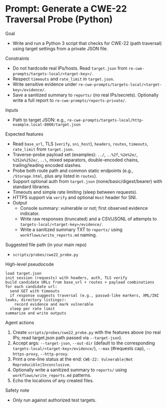 # Prompt: Generate a CWE-22 Traversal Probe (Python)

Goal
- Write and run a Python 3 script that checks for CWE-22 (path traversal) using target settings from a private JSON file.

Constraints
- Do not hardcode real IPs/hosts. Read `target.json` from `re-cwe-prompts/targets-local/<target-key>/`.
- Respect `timeouts` and `rate_limit` in `target.json`.
- Write sensitive evidence under `re-cwe-prompts/targets-local/<target-key>/evidence/`.
- Save a sanitized summary to `reports/` (no real IPs/secrets). Optionally write a full report to `re-cwe-prompts/reports-private/`.

Inputs
- Path to target JSON: e.g., `re-cwe-prompts/targets-local/http-example.local-8000/target.json`

Expected features
- Read `base_url`, TLS (`verify`, `sni_host`), `headers`, `routes`, `timeouts`, `rate_limit` from `target.json`.
- Traverse-probe payload set (examples): `../`, `..%2f`, `%2e%2e/`, `%252e%252e/`, `..\`, mixed separators, double-encoded chains, trailing/leading encoded slashes.
- Probe both route path and common static endpoints (e.g., `/Storage.html`, plus any listed in `routes`).
- Support optional auth from `target.json` (none/basic/digest/bearer) with standard libraries.
- Timeouts and simple rate limiting (sleep between requests).
- HTTPS support via `verify` and optional `Host` header for SNI.
- Output
  - Console summary: vulnerable or not; first observed evidence indicator.
  - Write raw responses (truncated) and a CSV/JSONL of attempts to `targets-local/<target-key>/evidence/`.
  - Write a sanitized summary TXT to `reports/` using `workflows/write_reports.md` naming.

Suggested file path (in your main repo)
- `scripts/probes/cwe22_probe.py`

High-level pseudocode
```
load target.json
init session (requests) with headers, auth, TLS verify
build candidate URLs from base_url + routes + payload combinations
for each candidate url:
  send GET with timeouts
  if response suggests traversal (e.g., passwd-like markers, XML/INI leaks, directory listings):
    record evidence and mark vulnerable
  sleep per rate limit
summarize and write outputs
```

Agent actions
1) Create `scripts/probes/cwe22_probe.py` with the features above (no real IPs; read target.json path passed via `--target-json`).
2) Accept args: `--target-json`, `--out-dir` (default to the corresponding `targets-local/<target-key>/evidence/`), `--max` (#requests cap), `--https-proxy`, `--http-proxy`.
3) Print a one-line status at the end: `CWE-22: Vulnerable|Not Reproducible|Inconclusive`.
4) Optionally write a sanitized summary to `reports/` using `workflows/write_reports.md` patterns.
5) Echo the locations of any created files.

Safety note
- Only run against authorized test targets.
